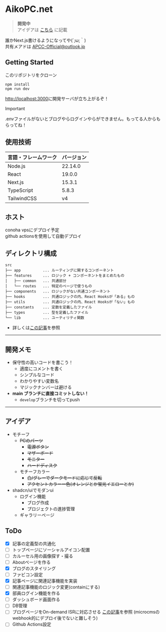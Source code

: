# AikoPC.net

> **開発中**  
> アイデアは [こちら](#アイデア) に記載

誰かNext.js書けるようになってや(´;ω;｀)  
共有メアドは APCC-Official@outlook.jp


## Getting Started
このリポジトリをクローン
```shell
npm install
npm run dev
```
<http://localhost:3000>に開発サーバが立ち上がるぞ！
> [!IMPORTANT]
> .envファイルがないとブログやらログインやらができません。もってる人からもらってね！

## 使用技術
| 言語・フレームワーク        | バージョン   |
|-------------------|---------|
| Node.js           | 22.14.0 |
| React             | 19.0.0  |
| Next.js           | 15.3.1  |
| TypeScript        | 5.8.3   |
| TailwindCSS       | v4      |

## ホスト
conoha vpsにデプロイ予定  
github actionsを使用して自動デプロイ

## ディレクトリ構成
```
src
├── app          ... ルーティングに関するコンポーネント
├── features     ... ロジック + コンポーネントをまとめたもの
│   ├── common   ... 共通部分
│   └── routes   ... 特定のページで使うもの
├── components   ... ロジックがない共通コンポーネント
├── hooks        ... 共通ロジックの内、React Hooksが「ある」もの
├── utils        ... 共通ロジックの内、React Hooksが「ない」もの
├── constants    ... 定数を定義したファイル
├── types        ... 型を定義したファイル
└── lib          ... ユーティリティ関数
```
 - 詳しくは[この記事](https://qiita.com/miumi/items/359b8a77bbb6f9666950)を参照

---

## 開発メモ
* 保守性の高いコードを書こう！
  * 適度にコメントを書く
  * シンプルなコード
  * わかりやすい変数名
  * マジックナンバーは避ける
* **main ブランチに直接コミットしない！**
  * `develop`ブランチを切ってpush
---

## アイデア
* モチーフ
  * ~~PCのパーツ~~
    * ~~電源ボタン~~
    * ~~マザーボード~~
    * ~~モニター~~
    * ~~ハードディスク~~
  * モチーフカラー
    * ~~白/グレーでダークモードに応じて反転~~
    * ~~アクセントカラー一色(オレンジとか蛍光イエローとか)~~
* shadcn/uiでモダンui
  * ログイン機能
    * ブログ作成
    * プロジェクトの進捗管理
  * ギャラリーページ

## ToDo
+ [x] 記事の定義型の共通化
+ [ ] トップページにソーシャルアイコン配置
+ [ ] カルーセル用の画像探す・撮る
+ [ ] Aboutページを作る
+ [x] ブログのスタイリング
+ [ ] ファビコン設定
+ [x] 記事ページに関連記事機能を実装
+ [ ] 関連記事機能のロジック変更(containにする)
+ [x] 部員ログイン機能を作る
+ [ ] ダッシュボード画面作る
+ [ ] DB管理
+ [ ] ブログページをOn-demand ISRに対応させる [この記事](https://blog.microcms.io/on-demand-isr/)を参照 (microcmsのwebhook的にデプロイ後でないと難しそう)
+ [ ] Github Actions設定
